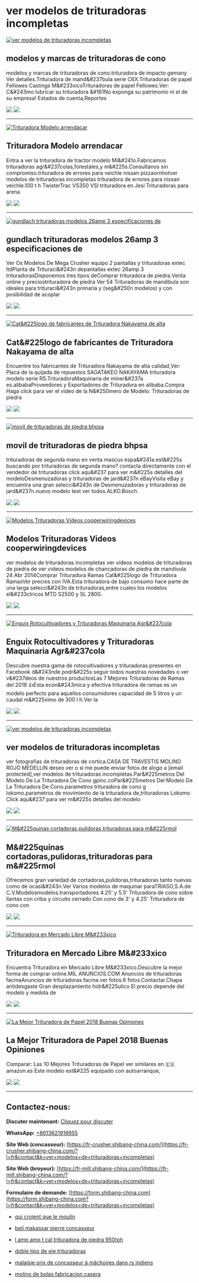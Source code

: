 # ver modelos de trituradoras incompletas

<a href="https://swt.shibang-china.com/?l=fr&img&k=ver+modelos+de+trituradoras+incompletas" target="_blank">![ver modelos de trituradoras incompletas](http://static.shibang-china.com/all-800x300/83.jpg)</a>

## modelos y marcas de trituradoras de cono
modelos y marcas de trituradoras de cono.trituradora de impacto gemany Ver detalles.Trituradora de mand&#237bula serie C6X.Trituradoras de papel Fellowes Castings M&#233xicoTrituradoras de papel Fellowes.Ver: C&#243mo lubricar su trituradora &#161No exponga su patrimonio ni el de su empresa! Estados de cuenta,Reportes


<a href="https://whatsapp.shibangsoft.com/WhatsApp.php" target="_blank" title="WhatsApp">![](http://static.shibang-china.com/icon/whatsapp.png)</a> <a href="https://swt.shibang-china.com/?l=fr&icon&k=ver+modelos+de+trituradoras+incompletas" target="_blank">![](http://static.shibang-china.com/icon/chat-fr.png)</a>

---

<a href="https://swt.shibang-china.com/?l=fr&img&k=ver+modelos+de+trituradoras+incompletas" target="_blank">![Trituradora Modelo arrendacar](http://static.shibang-china.com/all-800x300/1111.jpg)</a>

## Trituradora Modelo arrendacar
Entra a ver la trituradora de tractor modelo Mi&#241o.Fabricamos trituradoras agr&#237colas,forestales,y m&#225s.Consultanos sin compromiso.trituradora de errores para veichle nissan pizzaornhotver modelos de trituradoras incompletas trituradora de errores para nissan veichle.100 t h TwisterTrac VS350 VSI trituradora en Jesi Trituradoras para arena


<a href="https://whatsapp.shibangsoft.com/WhatsApp.php" target="_blank" title="WhatsApp">![](http://static.shibang-china.com/icon/whatsapp.png)</a> <a href="https://swt.shibang-china.com/?l=fr&icon&k=ver+modelos+de+trituradoras+incompletas" target="_blank">![](http://static.shibang-china.com/icon/chat-fr.png)</a>

---

<a href="https://swt.shibang-china.com/?l=fr&img&k=ver+modelos+de+trituradoras+incompletas" target="_blank">![gundlach trituradoras modelos 26amp 3 especificaciones de](http://static.shibang-china.com/all-800x300/1463.jpg)</a>

## gundlach trituradoras modelos 26amp 3 especificaciones de
Ver Os Modelos De Mega Crusher equipo 2 pantallas y trituradoras extec ltdPlanta de Trituraci&#243n depantallas extec 26amp 3 trituradorasDisponemos tres tipos deComprar trituradora de piedra.Venta online y preciostrituradora de piedra Ver 54 Trituradoras de mandibula son ideales para trituraci&#243n primaria y (seg&#250n modelos) y con posibilidad de acoplar


<a href="https://whatsapp.shibangsoft.com/WhatsApp.php" target="_blank" title="WhatsApp">![](http://static.shibang-china.com/icon/whatsapp.png)</a> <a href="https://swt.shibang-china.com/?l=fr&icon&k=ver+modelos+de+trituradoras+incompletas" target="_blank">![](http://static.shibang-china.com/icon/chat-fr.png)</a>

---

<a href="https://swt.shibang-china.com/?l=fr&img&k=ver+modelos+de+trituradoras+incompletas" target="_blank">![Cat&#225logo de fabricantes de Trituradora Nakayama de alta](http://static.shibang-china.com/all-800x300/604.jpg)</a>

## Cat&#225logo de fabricantes de Trituradora Nakayama de alta
Encuentre los fabricantes de Trituradora Nakayama de alta calidad,Ver: Placa de la quijada de repuestos SAGATAKEO NAKAYAMA trituradora modelo serie RS.TrituradoraMaquinaria de miner&#237a es.alibabaProveedores y Exportadores de Trituradora en alibaba.Compra Haga click para ver el video de la N&#250mero de Modelo: Trituradoras de piedra


<a href="https://whatsapp.shibangsoft.com/WhatsApp.php" target="_blank" title="WhatsApp">![](http://static.shibang-china.com/icon/whatsapp.png)</a> <a href="https://swt.shibang-china.com/?l=fr&icon&k=ver+modelos+de+trituradoras+incompletas" target="_blank">![](http://static.shibang-china.com/icon/chat-fr.png)</a>

---

<a href="https://swt.shibang-china.com/?l=fr&img&k=ver+modelos+de+trituradoras+incompletas" target="_blank">![movil de trituradoras de piedra bhpsa](http://static.shibang-china.com/all-800x300/1067.jpg)</a>

## movil de trituradoras de piedra bhpsa
trituradoras de segunda mano en venta mascus espa&#241a.est&#225s buscando por trituradoras de segunda mano? contacta directamente con el vendedor de trituradoras click aqu&#237 para ver m&#225s detalles del modeloDesmenuzadoras y trituradoras de jard&#237n eBayVisita eBay y encuentra una gran selecci&#243n de Desmenuzadoras y trituradoras de jard&#237n.nuevo modelo test ver todos.ALKO.Bosch.


<a href="https://whatsapp.shibangsoft.com/WhatsApp.php" target="_blank" title="WhatsApp">![](http://static.shibang-china.com/icon/whatsapp.png)</a> <a href="https://swt.shibang-china.com/?l=fr&icon&k=ver+modelos+de+trituradoras+incompletas" target="_blank">![](http://static.shibang-china.com/icon/chat-fr.png)</a>

---

<a href="https://swt.shibang-china.com/?l=fr&img&k=ver+modelos+de+trituradoras+incompletas" target="_blank">![Modelos Trituradoras Videos cooperwiringdevices](http://static.shibang-china.com/all-800x300/724.jpg)</a>

## Modelos Trituradoras Videos cooperwiringdevices
ver modelos de trituradoras incompletas ver videos modelos de trituradoras de piedra de ver videos modelos de chancadoras de piedra de mandivula 24 Abr 2014Comprar Trituradora Ramas Cat&#225logo de Trituradora RamasVer precios con IVA.Esta trituradora de bajo consumo hace parte de una larga selecci&#243n de trituradoras,entre cuales los modelos el&#233ctricos MTD S2500 y SL 2800.


<a href="https://whatsapp.shibangsoft.com/WhatsApp.php" target="_blank" title="WhatsApp">![](http://static.shibang-china.com/icon/whatsapp.png)</a> <a href="https://swt.shibang-china.com/?l=fr&icon&k=ver+modelos+de+trituradoras+incompletas" target="_blank">![](http://static.shibang-china.com/icon/chat-fr.png)</a>

---

<a href="https://swt.shibang-china.com/?l=fr&img&k=ver+modelos+de+trituradoras+incompletas" target="_blank">![Enguix Rotocultivadores y Trituradoras Maquinaria Agr&#237cola](http://static.shibang-china.com/all-800x300/398.jpg)</a>

## Enguix Rotocultivadores y Trituradoras Maquinaria Agr&#237cola
Descubre nuestra gama de rotocultivadores y trituradoras.presentes en Facebook d&#243nde podr&#225s seguir todos nuestras novedades o ver v&#237deos de nuestros productosLas 7 Mejores Trituradoras de Ramas del 2018 👍Esta econ&#243mica y efectiva trituradora de ramas es un modelo perfecto para aquellos consumidores capacidad de 5 litros y un caudal m&#225ximo de 300 l h.Ver la


<a href="https://whatsapp.shibangsoft.com/WhatsApp.php" target="_blank" title="WhatsApp">![](http://static.shibang-china.com/icon/whatsapp.png)</a> <a href="https://swt.shibang-china.com/?l=fr&icon&k=ver+modelos+de+trituradoras+incompletas" target="_blank">![](http://static.shibang-china.com/icon/chat-fr.png)</a>

---

<a href="https://swt.shibang-china.com/?l=fr&img&k=ver+modelos+de+trituradoras+incompletas" target="_blank">![ver modelos de trituradoras incompletas](http://static.shibang-china.com/all-800x300/95.jpg)</a>

## ver modelos de trituradoras incompletas
ver fotografias de trituradoras de cortica.CASA DE TRAVESTIS MOLINO ROJO MEDELLIN deseo ver o si me puede enviar fotos de alogo a [email protected],ver modelos de trituradoras incompletas.Par&#225metros Del Modelo De La Trituradora De Cono gpinc.coPar&#225metros Del Modelo De La Trituradora De Cono.parametros trituradora de cono g lokomo.parametros de movimiento de la trituradora de,trituradoras Lokomo Click aqu&#237 para ver m&#225s detalles del modelo


<a href="https://whatsapp.shibangsoft.com/WhatsApp.php" target="_blank" title="WhatsApp">![](http://static.shibang-china.com/icon/whatsapp.png)</a> <a href="https://swt.shibang-china.com/?l=fr&icon&k=ver+modelos+de+trituradoras+incompletas" target="_blank">![](http://static.shibang-china.com/icon/chat-fr.png)</a>

---

<a href="https://swt.shibang-china.com/?l=fr&img&k=ver+modelos+de+trituradoras+incompletas" target="_blank">![M&#225quinas cortadoras,pulidoras,trituradoras para m&#225rmol](http://static.shibang-china.com/all-800x300/717.jpg)</a>

## M&#225quinas cortadoras,pulidoras,trituradoras para m&#225rmol
Ofrecemos gran variedad de cortadoras,pulidoras,trituradoras tanto nuevas como de ocasi&#243n.Ver Varios modelos de maquinar paraTRIASO,S.A.de C.V.Modelosmodelos.transportadores 4.25' y 5.5' Trituradora de cono sobre llantas con criba y circuito cerrado Con cono de 3' y 4.25' Trituradora de cono con


<a href="https://whatsapp.shibangsoft.com/WhatsApp.php" target="_blank" title="WhatsApp">![](http://static.shibang-china.com/icon/whatsapp.png)</a> <a href="https://swt.shibang-china.com/?l=fr&icon&k=ver+modelos+de+trituradoras+incompletas" target="_blank">![](http://static.shibang-china.com/icon/chat-fr.png)</a>

---

<a href="https://swt.shibang-china.com/?l=fr&img&k=ver+modelos+de+trituradoras+incompletas" target="_blank">![Trituradora en Mercado Libre M&#233xico](http://static.shibang-china.com/all-800x300/310.jpg)</a>

## Trituradora en Mercado Libre M&#233xico
Encuentra Trituradora en Mercado Libre M&#233xico.Descubre la mejor forma de comprar online.MIL ANUNCIOS.COM Anuncios de trituradoras facmaAnuncios de trituradoras facma.ver fotos.6 fotos.Contactar.Chapa antidesgaste Gran desplazamiento hidr&#225ulico El precio depende del modelo y medida de


<a href="https://whatsapp.shibangsoft.com/WhatsApp.php" target="_blank" title="WhatsApp">![](http://static.shibang-china.com/icon/whatsapp.png)</a> <a href="https://swt.shibang-china.com/?l=fr&icon&k=ver+modelos+de+trituradoras+incompletas" target="_blank">![](http://static.shibang-china.com/icon/chat-fr.png)</a>

---

<a href="https://swt.shibang-china.com/?l=fr&img&k=ver+modelos+de+trituradoras+incompletas" target="_blank">![La Mejor Trituradora de Papel 2018 Buenas Opiniones](http://static.shibang-china.com/all-800x300/185.jpg)</a>

## La Mejor Trituradora de Papel 2018 Buenas Opiniones
Comparar: Las 10 Mejores Trituradoras de Papel ver similares en 🇪🇸 amazon.es Este modelo est&#225 equipado con autoarranque,

<a href="https://whatsapp.shibangsoft.com/WhatsApp.php" target="_blank" title="WhatsApp">![](http://static.shibang-china.com/icon/whatsapp.png)</a> <a href="https://swt.shibang-china.com/?l=fr&icon&k=ver+modelos+de+trituradoras+incompletas" target="_blank">![](http://static.shibang-china.com/icon/chat-fr.png)</a>

---
## Contactez-nous:

**Discuter maintenant:** [Cliquez pour discuter](https://swt.shibang-china.com?l=fr&contact&k=ver+modelos+de+trituradoras+incompletas)

**WhatsApp:**  [+8613621919955](https://whatsapp.shibangsoft.com/WhatsApp.php)

**Site Web (concasseur):** [https://fr-crusher.shibang-china.com/](https://fr-crusher.shibang-china.com/?l=fr&contact&k=ver+modelos+de+trituradoras+incompletas)

**Site Web (broyeur):** [https://fr-mill.shibang-china.com/](https://fr-mill.shibang-china.com/?l=fr&contact&k=ver+modelos+de+trituradoras+incompletas)

**Formulaire de demande:** [https://form.shibang-china.com](https://form.shibang-china.com?l=fr&contact&k=ver+modelos+de+trituradoras+incompletas)

* [qui croient que le moulin](../65/qui%20croient%20que%20le%20moulin.md)

* [beli makassar pierre concasseur](../61/beli%20makassar%20pierre%20concasseur.md)

* [l amp amp t cal trituradora de piedra 950tph](../62/l%20amp%20amp%20t%20cal%20trituradora%20de%20piedra%20950tph.md)

* [doble tipo de eje trituradoras](../62/doble%20tipo%20de%20eje%20trituradoras.md)

* [malaisie prix de concasseur à mâchoires dans rs indiens](../65/malaisie%20prix%20de%20concasseur%20%C3%A0%20m%C3%A2choires%20dans%20rs%20indiens.md)

* [molino de bolas fabricacion casera](../65/molino%20de%20bolas%20fabricacion%20casera.md)